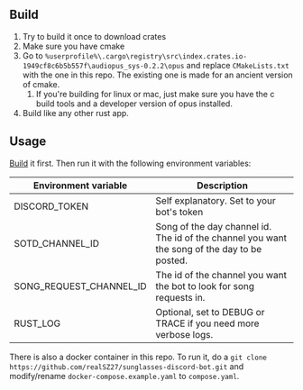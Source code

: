 ## Build
1. Try to build it once to download crates
2. Make sure you have cmake
3. Go to `%userprofile%\.cargo\registry\src\index.crates.io-1949cf8c6b5b557f\audiopus_sys-0.2.2\opus` and replace `CMakeLists.txt` with the one in this repo. The existing one is made for an ancient version of cmake.
   1. If you're building for linux or mac, just make sure you have the c build tools and a developer version of opus installed.
4. Build like any other rust app.

## Usage
[Build](#Build) it first. Then run it with the following environment variables:

| Environment variable    | Description                                                                                  |
|-------------------------|----------------------------------------------------------------------------------------------|
| DISCORD_TOKEN           | Self explanatory. Set to your bot's token                                                    |
| SOTD_CHANNEL_ID         | Song of the day channel id. The id of the channel you want the song of the day to be posted. |
| SONG_REQUEST_CHANNEL_ID | The id of the channel you want the bot to look for song requests in.                         |
| RUST_LOG                | Optional, set to DEBUG or TRACE if you need more verbose logs.                               |

There is also a docker container in this repo. To run it, do a `git clone https://github.com/realSZ27/sunglasses-discord-bot.git` and modify/rename `docker-compose.example.yaml` to `compose.yaml`.